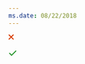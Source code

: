 ```yaml
---
ms.date: 08/22/2018
---
```

<svg width="1rem" height="1rem" xmlns='http://www.w3.org/2000/svg' viewBox='0 0 140 140'><title>Check mark no</title><polygon fill='#d83b01' points='95.2 12.2 83 0 47.6 35.4 12.2 0 0 12.2 35.4 47.6 0 83 12.2 95.2 47.6 59.9 83 95.2 95.2 83 59.9 47.6 95.2 12.2'/></svg>


<svg width="1rem" height="1rem" xmlns='http://www.w3.org/2000/svg' viewBox='0 0 140 140' id="yes"><title>Check mark yes</title><path fill='#0E8915' d='M129 20L55 94 21 60 10 71l45 45 85-85z'/></svg>